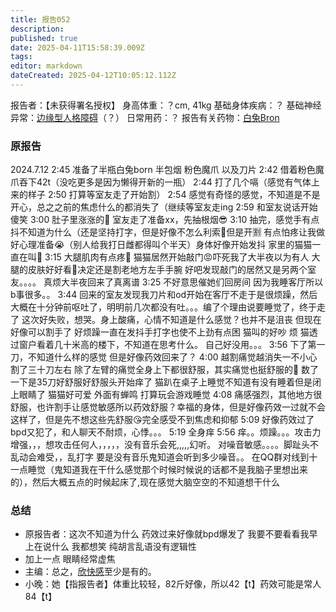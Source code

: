 ```yaml
---
title: 报告052
description: 
published: true
date: 2025-04-11T15:58:39.009Z
tags: 
editor: markdown
dateCreated: 2025-04-12T10:05:12.112Z
---
```


报告者：【未获得署名授权】
身高体重：？cm, 41kg
基础身体疾病：？
基础神经异常：[边缘型人格障碍](/BPD/)（？）
日常用药：？
报告有关药物：[白兔Bron](/%E7%99%BD%E5%85%94Bron/)

### 原报告
2024.7.12
2:45 准备了半瓶白兔born 半包烟 粉色魔爪 以及刀片
2:42 借着粉色魔爪吞下42t（没吃更多是因为懒得开新的一瓶）
2:44 打了几个嗝（感觉有气体上来的样子
2:50 打算等室友走了开始割）
2:54 感觉有奇怪的感觉，不知道是不是开心，总之之前的焦虑什么的都消失了（继续等室友走ing
2:59 和室友说话开始傻笑
3:00 肚子里涨涨的🥺 室友走了准备xx，先抽根烟😎
3:10 抽完，感觉手有点抖不知道为什么（还是坚持打字，但是好像不怎么利索🤔但是开🈹 有点怕疼让我做好心理准备😭（别人给我打日雌都得叫个半天）身体好像开始发抖 家里的猫猫一直在叫🥲
3:15 大腿肌肉有点疼🤔 猫猫居然开始敲门😡吓死我了大半夜以为有人 大腿的皮肤好好看🥺决定还是割老地方左手手腕 好吧发现敲门的居然又是另两个室友。。。。 真烦大半夜回来了真离谱
3:25 不好意思催她们回房间 因为我睡客厅所以b事很多。。 
3:44 回来的室友发现我刀片和od开始在客厅不走于是很烦躁，然后大概在十分钟前呕吐了，明明前几次都没有吐。。。编了个理由说要睡觉了，终于走了
这次好失败，想哭。身上酸痛，心情不知道是什么感觉？也并不是沮丧 但现在好像可以割手了 好烦躁一直在发抖手打字也使不上劲有点困
猫叫的好吵 烦 猫透过窗户看着几十米高的楼下，不知道在思考什么。 自己好没用。。。
3:56 下了第一刀，不知道什么样的感觉 但是好像药效回来了？
4:00 越割痛觉越消失一不小心割了三十刀左右 除了左臂的痛觉全身上下都很舒服，其实痛觉也挺舒服的🥺 数了一下是35刀好舒服好舒服头开始痒了
猫趴在桌子上睡觉不知道有没有睡着但是闭上眼睛了 猫猫好可爱 外面有蝉鸣 打算玩会游戏睡觉
4:08 痛感强烈，其他地方很舒服，也许割手让感觉敏感所以药效舒服？幸福的身体，但是好像药效一过就不会这样了，但是先不想这些先舒服😘完全感受不到焦虑和抑郁
5:09 好像药效过了bpd又犯了，和人聊天不耐烦，心悸。。。
5:19 全身痒
5:56 痒。。烦躁。。。攻击力增强，，，想攻击任何人，，，，，没有音乐会死,,,,,幻听。 对噪音敏感。。。。脚趾头不乱动会难受，，乱打字 要是没有音乐鬼知道会听到多少噪音。。
在QQ群对线到十一点睡觉（鬼知道我在干什么感觉那个时候时候说的话都不是我脑子里想出来的），然后大概五点的时候起床了,现在感觉大脑空空的不知道想干什么

### 总结
- 原报告者：这次不知道为什么 药效过来好像就bpd爆发了 我要不要看看我早上在说什么 我都想笑 纯胡言乱语没有逻辑性
- 加上一点 眼睛经常虚焦
- 主编：总之，[欣快感](/%E7%99%BD%E5%85%94Bron/#%E7%BB%BC%E5%90%88)至少是有的。
- 小晚：她【指报告者】体重比较轻，82斤好像，所以42【t】药效可能是常人84【t】
